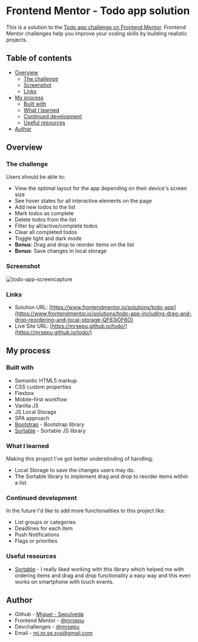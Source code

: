 # Frontend Mentor - Todo app solution

This is a solution to the [Todo app challenge on Frontend Mentor](https://www.frontendmentor.io/challenges/todo-app-Su1_KokOW). Frontend Mentor challenges help you improve your coding skills by building realistic projects. 

## Table of contents

- [Overview](#overview)
  - [The challenge](#the-challenge)
  - [Screenshot](#screenshot)
  - [Links](#links)
- [My process](#my-process)
  - [Built with](#built-with)
  - [What I learned](#what-i-learned)
  - [Continued development](#continued-development)
  - [Useful resources](#useful-resources)
- [Author](#author)

## Overview

### The challenge

Users should be able to:

- View the optimal layout for the app depending on their device's screen size
- See hover states for all interactive elements on the page
- Add new todos to the list
- Mark todos as complete
- Delete todos from the list
- Filter by all/active/complete todos
- Clear all completed todos
- Toggle light and dark mode
- **Bonus**: Drag and drop to reorder items on the list
- **Bonus**: Save changes in local storage

### Screenshot

![todo-app-screencapture](https://user-images.githubusercontent.com/64711777/128735863-456a8674-864d-4878-86e0-1987d5db9afc.png)

### Links

- Solution URL: [https://www.frontendmentor.io/solutions/todo-app](https://www.frontendmentor.io/solutions/todo-app-including-drag-and-drop-reordering-and-local-storage-QF63iOF6O)
- Live Site URL: [https://mrsepu.github.io/todo/](https://mrsepu.github.io/todo/)

## My process

### Built with

- Semantic HTML5 markup
- CSS custom properties
- Flexbox
- Mobile-first workflow
- Vanilla JS
- JS Local Storage
- SPA approach
- [Bootstrap](https://getbootstrap.com/) - Bootstrap library
- [Sortable](https://sortablejs.github.io/Sortable/) - Sortable JS library 

### What I learned

Making this project I've got better understinding of handling:

- Local Storage to save the changes users may do.
- The Sortable library to implement drag and drop to reorder items within a list.

### Continued development

In the future I'd like to add more functionalities to this project like:

- List groups or categories
- Deadlines for each item
- Push Notifications
- Flags or priorities

### Useful resources

- [Sortable](https://sortablejs.github.io/Sortable/) - I really liked working with this library which helped me with ordering items and drag and drop functionality a easy way and this even works on smartphone with touch events.

## Author

- Github - [Miguel - Sepulveda](https://github.com/mrsepu)
- Frontend Mentor - [@mrsepu](https://www.frontendmentor.io/profile/mrsepu)
- Devchallenges - [@mrsepu](https://devchallenges.io/portfolio/mrsepu)
- Email - mi.ro.se.sys@gmail.com
